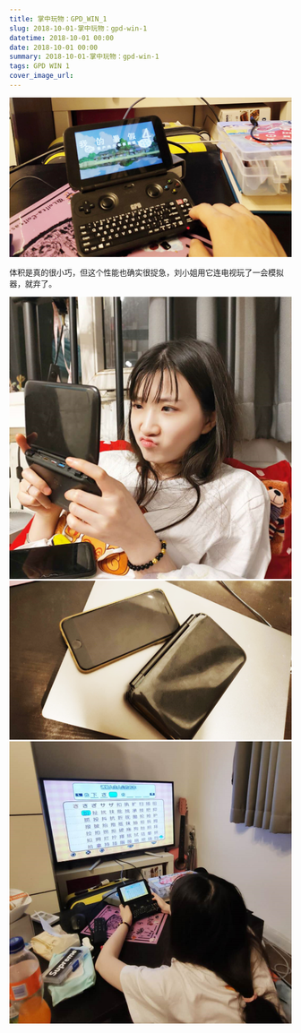 ```yaml
---
title: 掌中玩物：GPD_WIN_1
slug: 2018-10-01-掌中玩物：gpd-win-1
datetime: 2018-10-01 00:00
date: 2018-10-01 00:00
summary: 2018-10-01-掌中玩物：gpd-win-1
tags: GPD WIN 1
cover_image_url: 
---
```

![36512-42tfmfqrt19.png](../assets/2020/10/3813237094.png)
<!--more-->体积是真的很小巧，但这个性能也确实很捉急，刘小姐用它连电视玩了一会模拟器，就弃了。
![64363-hpu2xlh1qap.png](../assets/2020/10/1445489133.png)
![73595-5gcmx71jc83.png](../assets/2020/10/430789825.png)
![08491-tlobofp0i1d.png](../assets/2020/10/3788017662.png)